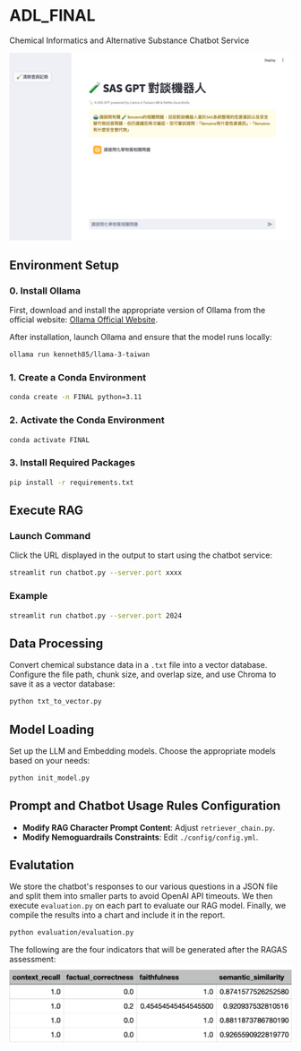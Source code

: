 
# ADL_FINAL

Chemical Informatics and Alternative Substance Chatbot Service

![RAG](./chatbot.png)

## Environment Setup

### 0. Install Ollama

First, download and install the appropriate version of Ollama from the official website: [Ollama Official Website](https://ollama.com).

After installation, launch Ollama and ensure that the model runs locally:

```bash
ollama run kenneth85/llama-3-taiwan
```

### 1. Create a Conda Environment

```bash
conda create -n FINAL python=3.11
```

### 2. Activate the Conda Environment

```bash
conda activate FINAL
```

### 3. Install Required Packages

```bash
pip install -r requirements.txt
```

## Execute RAG

### Launch Command
Click the URL displayed in the output to start using the chatbot service:

```bash
streamlit run chatbot.py --server.port xxxx
```

### Example

```bash
streamlit run chatbot.py --server.port 2024
```

## Data Processing

Convert chemical substance data in a `.txt` file into a vector database. Configure the file path, chunk size, and overlap size, and use Chroma to save it as a vector database:

```bash
python txt_to_vector.py
```

## Model Loading

Set up the LLM and Embedding models. Choose the appropriate models based on your needs:

```bash
python init_model.py
```

## Prompt and Chatbot Usage Rules Configuration

- **Modify RAG Character Prompt Content**: Adjust `retriever_chain.py`.
- **Modify Nemoguardrails Constraints**: Edit `./config/config.yml`.


## Evalutation
We store the chatbot's responses to our various questions in a JSON file and split them into smaller parts to avoid OpenAI API timeouts. We then execute `evaluation.py` on each part to evaluate our RAG model. Finally, we compile the results into a chart and include it in the report.

```bash
python evaluation/evaluation.py
```

The following are the four indicators that will be generated after the RAGAS assessment:
![RAGAS result](ragas_result.png)

